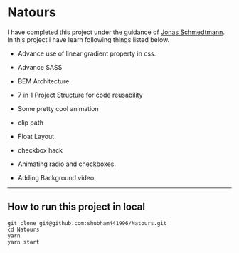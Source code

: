 # Natours

I have completed this project under the guidance of [Jonas Schmedtmann](https://walmart.udemy.com/user/jonasschmedtmann/). In this project i have learn following things listed below.

- Advance use of linear gradient property in css.

- Advance SASS
- BEM Architecture
- 7 in 1 Project Structure for code reusability

- Some pretty cool animation
- clip path
- Float Layout
- checkbox hack
- Animating radio and checkboxes.
- Adding Background video.

---

## How to run this project in local

```
git clone git@github.com:shubham441996/Natours.git
cd Natours
yarn
yarn start

```
